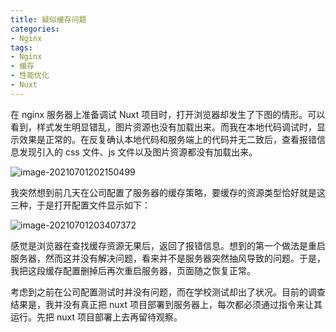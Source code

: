 ```yaml
---
title: 疑似缓存问题
categories:
- Nginx
tags:
- Nginx
- 缓存
- 性能优化
- Nuxt
---
```


在 nginx 服务器上准备调试 Nuxt 项目时，打开浏览器却发生了下图的情形。可以看到，样式发生明显错乱，图片资源也没有加载出来。而我在本地代码调试时，显示效果是正常的。在反复确认本地代码和服务端上的代码并无二致后，查看报错信息发现引入的 css 文件、js 文件以及图片资源都没有加载出来。<!--more-->

![image-20210701202150499](https://cdn.jsdelivr.net/gh/baimohui/FigureBed/img/20210701202150.png)

我突然想到前几天在公司配置了服务器的缓存策略，要缓存的资源类型恰好就是这三种，于是打开配置文件显示如下：

![image-20210701203407372](https://cdn.jsdelivr.net/gh/baimohui/FigureBed/img/20210701203407.png)

感觉是浏览器在查找缓存资源无果后，返回了报错信息。想到的第一个做法是重启服务器，然而这并没有解决问题，看来并不是服务器突然抽风导致的问题。于是，我把这段缓存配置删掉后再次重启服务器，页面随之恢复正常。

考虑到之前在公司配置测试时并没有问题，而在学校测试却出了状况。目前的调查结果是，我并没有真正把 nuxt 项目部署到服务器上，每次都必须通过指令来让其运行。先把 nuxt 项目部署上去再留待观察。




